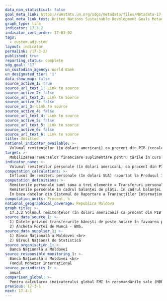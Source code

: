 ```yaml
---
data_non_statistical: false
goal_meta_link: https://unstats.un.org/sdgs/metadata/files/Metadata-17-03-02.pdf
goal_meta_link_text: United Nations Sustainable Development Goals Metadata (pdf 468kB)
graph_type: line
indicator: 17.3.2
indicator_sort_order: 17-03-02
tags:
  - custom.adjusted
layout: indicator
permalink: /17-3-2/
published: true
reporting_status: complete
sdg_goal: '17'
un_custodian_agency: World Bank
un_designated_tier: '1'
data_show_map: false
source_active_1: true
source_url_text_1: Link to source
source_active_2: false
source_url_text_2: Link to Source
source_active_3: false
source_url_3: Link to source
source_active_4: false
source_url_text_4: Link to source
source_active_5: false
source_url_text_5: Link to source
source_active_6: false
source_url_text_6: Link to source
title: Untitled
national_indicator_available: >-
  Volumul remitențelor (în dolari americani) ca procent din PIB (recalculat în dolari americani)
target: >-
  Mobilizarea resurselor financiare suplimentare pentru țările în curs de dezvoltare din surse multiple
indicator_name: >-
  Volumul remiterilor personale (în dolari americani) ca procent din PIB
computation_calculations: >-
  Influxul de remiteri personale (în dolari SUA) raportat la Produsul Intern Brut (PIB) recalculat în dolari SUA * 100.
computation_definitions: >-
  Remiterile personale sunt suma a trei elemente = Transferuri personale + Remunerarea neta a salariaților nerezidenți  (fără taxele și impozitele, contribuțiile sociale, cheltuielile de transport și de ședere în țara gazdă ) + Transferuri de capital între gospodăriile casnice. (recomandate de standardele metodologice internaționale ale FMI  în Manualele “Balanța de plăți și poziția investițională internațională”, ediția a VI-a (2009)” si „Tranzacții internaționale cu remiteri – ghid pentru compilatori și utilizatorii” (2009). <br> 
  Remiterile personale în cadrul balanței de plăți. În cadrul balanței de plăți nu există un articol separat, nici grup de articole, a căror sumă reprezintă remiterile personale ale persoanelor fizice. Dat fiind faptul că acest indicator este unul de interes sporit pentru Republica Moldova, BNM a elaborat un algoritm pentru estimarea acestora. Indicatorul remiteri personale se calculează adițional la BP și se prezintă separat cu titlu informativ ( [A se vedea](http://www.bnm.md/bdi/pages/reports/dbp/DBP17.xhtml)  și [CI](http://www.bnm.md/files/CI_2018_final.pdf) ). Pentru estimarea resurselor financiare transmise în țară prin alte căi decât băncile licențiate sau oficiile poștale se analizează evoluția depozitelor persoanelor fizice rezidente, evoluția numerarului în valută deținut de băncile licențiate, rulajele caselor de schimb valutar, precum și evoluția piețelor de imobil și autoturisme. Se ține cont de predispoziția spre economisire a persoanelor ce primesc remiteri de bani de peste hotare, precum și evoluția consumului gospodăriilor în cauză. [A se vedea](https://www.bnm.md/files/Norme_met_2018_web-final.pdf)<br> 
  În baza datelor din Sistemul de Raportare a Tranzacțiilor Internaționale (SRTI) sunt estimativ determinate pragurile valorice pentru repartiția transferurilor de bani efectuate de persoanele fizice de peste hotare în favoarea celor din Republica Moldova după tipul tranzacției în: remunerarea salariaților rezidenți; transferuri curente ale persoanelor fizice; transferuri de capital între gospodăriile populației.
computation_units: Procent, %
national_geographical_coverage: Republica Moldova
graph_title: >-
  17.3.2 Volumul remitențelor (în dolari americani) ca procent din PIB (recalculat în dolari americani)
source_data_source_1: >-
  1) Datele privind transferurile bănești de peste hotare în favoarea persoanelor fizice efectuate prin intermediul bănci lor licențiate și al oficiilor poștale - BNM<br> 
  2) Ancheta Forței de Muncă - BNS.
source_data_supplier_1: >-
  1) Banca Națională a Moldovei <br> 
  2) Biroul Național de Statistică
source_organisation_1: >-
  Banca Națională a Moldovei
source_responsible_monitoring_1: >-
  Banca Națională a Moldovei <br> 
  Fondul Monetar Internațional
source_periodicity_1: >-
  anual
comparison_global: >-
  Pentru calcularea indicatorului global FMI în recomandările sale (MBP 6), implementate de BNM, utilizează suma a 3 componente cu recalcule, iar BM are un indicator parțial de 2 componente.
previous: 17-3-1
next: 17-4-1
---
```

